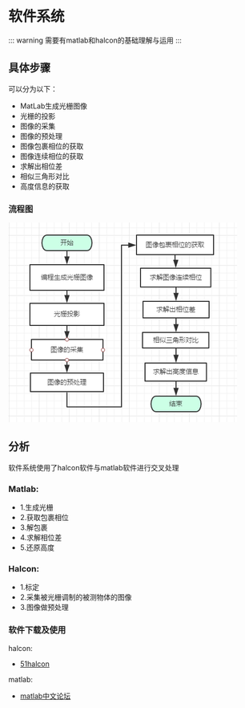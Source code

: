 # 软件系统

::: warning
需要有matlab和halcon的基础理解与运用
:::

## 具体步骤

可以分为以下：

- MatLab生成光栅图像
- 光栅的投影
- 图像的采集
- 图像的预处理
- 图像包裹相位的获取
- 图像连续相位的获取
- 求解出相位差
- 相似三角形对比
- 高度信息的获取

### 流程图

![](./images/3-3.png)

## 分析

软件系统使用了halcon软件与matlab软件进行交叉处理

### Matlab:

- 1.生成光栅
- 2.获取包裹相位
- 3.解包裹
- 4.求解相位差
- 5.还原高度

### Halcon:

- 1.标定
- 2.采集被光栅调制的被测物体的图像
- 3.图像做预处理

### 软件下载及使用

halcon:
- [51halcon](https://www.51halcon.com/) <Badge text="推荐"/>

matlab:
- [matlab中文论坛](https://www.ilovematlab.cn/)<Badge text="推荐"/> 
